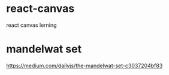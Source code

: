 # react-canvas
react canvas lerning

# mandelwat set
https://medium.com/dailyjs/the-mandelwat-set-c3037204bf83

